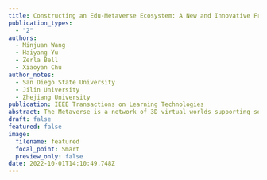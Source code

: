 ```yaml
---
title: Constructing an Edu-Metaverse Ecosystem: A New and Innovative Framework
publication_types:
  - "2"
authors:
  - Minjuan Wang
  - Haiyang Yu
  - Zerla Bell
  - Xiaoyan Chu
author_notes:
  - San Diego State University
  - Jilin University
  - Zhejiang University
publication: IEEE Transactions on Learning Technologies
abstract: The Metaverse is a network of 3D virtual worlds supporting social connections among its users and enabling them to participate in activities mimicking real life. It merges physical and virtual reality and provides channels for multisensory interactions and immersions in a variety of environments. Metaverse is considered the third wave of the Internet revolution, and it is built on new and emerging technologies such as Extended Reality (XR) and Artificial Intelligence (AI). Research on the impact of the Metaverse on education exploded in 2022. Here we explore learning across the Metaverse and propose a new and innovative theoretical framework by reviewing literature and synthesizing best practices in designing metaverse learning environments. This Ecosystem consists of four major hubs: A) Instructional design and performance technology hub, B) Knowledge hub, C) Research and technology hub, and D) Talent and training hub. Common to all four hubs are the factors in the three wheels (Fig. 8): a) Infrastructure, business industry, and communication: b) technology access and equity, and c) user rights, data security, and privacy policy. We believe that this framework can help guide emerging research and development on the applications of Metaverse in education. We also hope this paper can serve as a launch pad for the special issue on Metaverse and the Future of Education supported by the IEEE Education Society.
draft: false
featured: false
image:
  filename: featured
  focal_point: Smart
  preview_only: false
date: 2022-10-01T14:10:49.748Z
---
```

